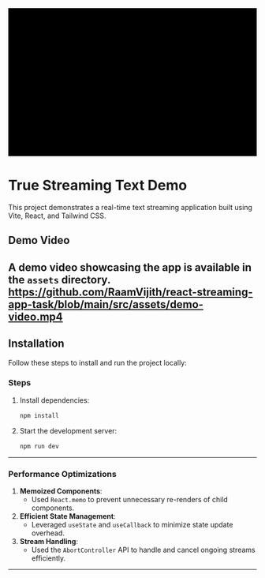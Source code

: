 
<img height="300px" src="https://github.com/RaamVijith/react-streaming-app-task/blob/main/src/assets/demo-video.gif"/>

# True Streaming Text Demo

This project demonstrates a real-time text streaming application built using Vite, React, and Tailwind CSS.

## Demo Video
A demo video showcasing the app is available in the `assets` directory.
https://github.com/RaamVijith/react-streaming-app-task/blob/main/src/assets/demo-video.mp4
---

## Installation

Follow these steps to install and run the project locally:

### Steps

1. Install dependencies:
   ```bash
   npm install
   ```

2. Start the development server:
   ```bash
   npm run dev
   ```
---

### Performance Optimizations
1. **Memoized Components**:
   - Used `React.memo` to prevent unnecessary re-renders of child components.
2. **Efficient State Management**:
   - Leveraged `useState` and `useCallback` to minimize state update overhead.
3. **Stream Handling**:
   - Used the `AbortController` API to handle and cancel ongoing streams efficiently.

---

